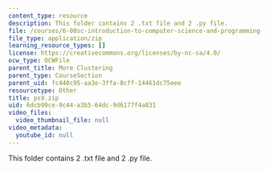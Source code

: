 ```yaml
---
content_type: resource
description: This folder contains 2 .txt file and 2 .py file.
file: /courses/6-00sc-introduction-to-computer-science-and-programming-spring-2011/6dcb99ce9c44a3b564dc9d6177f4a831_ps9.zip
file_type: application/zip
learning_resource_types: []
license: https://creativecommons.org/licenses/by-nc-sa/4.0/
ocw_type: OCWFile
parent_title: More Clustering
parent_type: CourseSection
parent_uid: fc440c95-aa3e-3ffa-8cff-14461dc75eee
resourcetype: Other
title: ps9.zip
uid: 6dcb99ce-9c44-a3b5-64dc-9d6177f4a831
video_files:
  video_thumbnail_file: null
video_metadata:
  youtube_id: null
---
```

This folder contains 2 .txt file and 2 .py file.